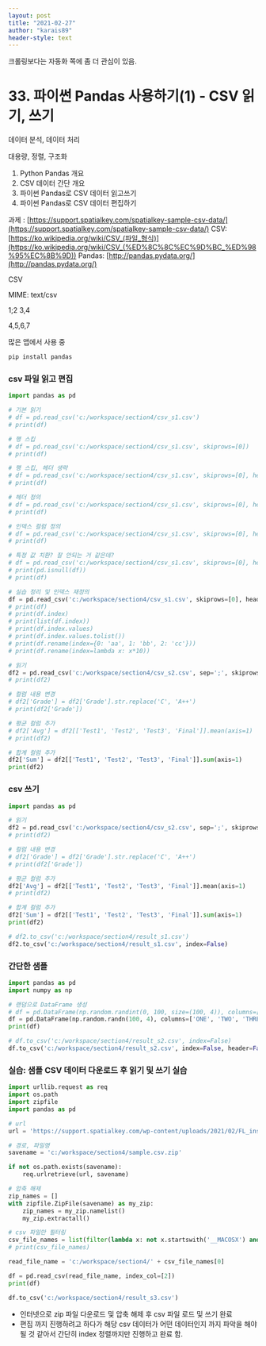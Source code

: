 ```yaml
---
layout: post
title: "2021-02-27"
author: "karais89"
header-style: text
---
```


크롤링보다는 자동화 쪽에 좀 더 관심이 있음.

# 33. 파이썬 Pandas 사용하기(1) - CSV 읽기, 쓰기

데이터 분석, 데이터 처리

대용량, 정렬, 구조화

1. Python Pandas 개요
2. CSV 데이터 간단 개요
3. 파이썬 Pandas로 CSV 데이터 읽고쓰기
4. 파이썬 Pandas로 CSV 데이터 편집하기

과제 : [https://support.spatialkey.com/spatialkey-sample-csv-data/](https://support.spatialkey.com/spatialkey-sample-csv-data/)
CSV: [https://ko.wikipedia.org/wiki/CSV_(파일_형식)](https://ko.wikipedia.org/wiki/CSV_(%ED%8C%8C%EC%9D%BC_%ED%98%95%EC%8B%9D))
Pandas: [http://pandas.pydata.org/](http://pandas.pydata.org/)

CSV

MIME: text/csv

1;2 3,4

4,5,6,7

많은 앱에서 사용 중

```bash
pip install pandas
```

### csv 파일 읽고 편집

```python
import pandas as pd

# 기본 읽기
# df = pd.read_csv('c:/workspace/section4/csv_s1.csv')
# print(df)

# 행 스킵
# df = pd.read_csv('c:/workspace/section4/csv_s1.csv', skiprows=[0])
# print(df)

# 행 스킵, 헤더 생략
# df = pd.read_csv('c:/workspace/section4/csv_s1.csv', skiprows=[0], header=None)
# print(df)

# 헤더 정의
# df = pd.read_csv('c:/workspace/section4/csv_s1.csv', skiprows=[0], header=None, names=["Month", 2013, 2014, 2015])
# print(df)

# 인덱스 컬럼 정의
# df = pd.read_csv('c:/workspace/section4/csv_s1.csv', skiprows=[0], header=None, names=["Month", 2013, 2014, 2015], index_col=[0])
# print(df)

# 특정 값 치환? 잘 안되는 거 같은데?
# df = pd.read_csv('c:/workspace/section4/csv_s1.csv', skiprows=[0], header=None, names=["Month", 2013, 2014, 2015], index_col=[0], na_values=['JAN'])
# print(pd.isnull(df))
# print(df)

# 실습 정리 및 인덱스 재정의
df = pd.read_csv('c:/workspace/section4/csv_s1.csv', skiprows=[0], header=None, names=["Month", 2013, 2014, 2015])
# print(df)
# print(df.index)
# print(list(df.index))
# print(df.index.values)
# print(df.index.values.tolist())
# print(df.rename(index={0: 'aa', 1: 'bb', 2: 'cc'}))
# print(df.rename(index=lambda x: x*10))

# 읽기
df2 = pd.read_csv('c:/workspace/section4/csv_s2.csv', sep=';', skiprows=[0], header=None, names=['Name', 'Test1', 'Test2', 'Test3', 'Final', 'Grade'])
# print(df2)

# 컬럼 내용 변경
# df2['Grade'] = df2['Grade'].str.replace('C', 'A++')
# print(df2['Grade'])

# 평균 컬럼 추가
# df2['Avg'] = df2[['Test1', 'Test2', 'Test3', 'Final']].mean(axis=1)
# print(df2)

# 합계 컬럼 추가
df2['Sum'] = df2[['Test1', 'Test2', 'Test3', 'Final']].sum(axis=1)
print(df2)
```

### csv 쓰기

```python
import pandas as pd

# 읽기
df2 = pd.read_csv('c:/workspace/section4/csv_s2.csv', sep=';', skiprows=[0], header=None, names=['Name', 'Test1', 'Test2', 'Test3', 'Final', 'Grade'])
# print(df2)

# 컬럼 내용 변경
# df2['Grade'] = df2['Grade'].str.replace('C', 'A++')
# print(df2['Grade'])

# 평균 컬럼 추가
df2['Avg'] = df2[['Test1', 'Test2', 'Test3', 'Final']].mean(axis=1)
# print(df2)

# 합계 컬럼 추가
df2['Sum'] = df2[['Test1', 'Test2', 'Test3', 'Final']].sum(axis=1)
print(df2)

# df2.to_csv('c:/workspace/section4/result_s1.csv')
df2.to_csv('c:/workspace/section4/result_s1.csv', index=False)
```

### 간단한 샘플

```python
import pandas as pd
import numpy as np

# 랜덤으로 DataFrame 생성
# df = pd.DataFrame(np.random.randint(0, 100, size=(100, 4)), columns=['ONE', 'TWO', 'THREE', 'FOUR'])
df = pd.DataFrame(np.random.randn(100, 4), columns=['ONE', 'TWO', 'THREE', 'FOUR'])
print(df)

# df.to_csv('c:/workspace/section4/result_s2.csv', index=False)
df.to_csv('c:/workspace/section4/result_s2.csv', index=False, header=False)
```

### 실습: 샘플 CSV 데이터 다운로드 후 읽기 및 쓰기 실습

```python
import urllib.request as req
import os.path
import zipfile
import pandas as pd

# url
url = 'https://support.spatialkey.com/wp-content/uploads/2021/02/FL_insurance_sample.csv.zip'

# 경로, 파일명
savename = 'c:/workspace/section4/sample.csv.zip'

if not os.path.exists(savename):
    req.urlretrieve(url, savename)

# 압축 해제
zip_names = []
with zipfile.ZipFile(savename) as my_zip:
    zip_names = my_zip.namelist()
    my_zip.extractall()

# csv 파일만 필터링
csv_file_names = list(filter(lambda x: not x.startswith('__MACOSX') and x.endswith('.csv'), zip_names))
# print(csv_file_names)

read_file_name = 'c:/workspace/section4/' + csv_file_names[0]

df = pd.read_csv(read_file_name, index_col=[2])
print(df)

df.to_csv('c:/workspace/section4/result_s3.csv')
```

- 인터넷으로 zip 파일 다운로드 및 압축 해제 후 csv 파일 로드 및 쓰기 완료
- 편집 까지 진행하려고 하다가 해당 csv 데이터가 어떤 데이터인지 까지 파악을 해야 될 것 같아서 간단히 index 정렬까지만 진행하고 완료 함.